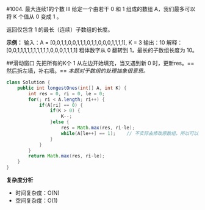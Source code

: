 #1004. 最大连续1的个数 III
给定一个由若干 0 和 1 组成的数组 A，我们最多可以将 K 个值从 0 变成 1 。

返回仅包含 1 的最长（连续）子数组的长度。

**示例：**
输入：A = [0,0,1,1,0,0,1,1,1,0,1,1,0,0,0,1,1,1,1], K = 3
输出：10
解释：
[0,0,1,1,1,1,1,1,1,1,1,1,0,0,0,1,1,1,1]
粗体数字从 0 翻转到 1，最长的子数组长度为 10。

##滑动窗口
先把所有的K个 1 从左边开始填充，当又遇到新 0 时，更新res。==然后拆左墙，补右墙。==
*本题对于数组的处理抽象很意思。*
```java
class Solution {
    public int longestOnes(int[] A, int K) {
        int res = 0, ri = 0, le = 0;
        for(; ri < A.length; ri++) {
            if(A[ri] == 0) {
                if(K > 0) {
                    K--;
                }else {
                    res = Math.max(res, ri-le);
                    while(A[le++] == 1);    // 不实际去修改原数组，所以可以用这种方法轻松找到下一个窗口左界
                }
            }
        }
        return Math.max(res, ri-le);
    }
}
```
**复杂度分析**
- 时间复杂度：O(N)
- 空间复杂度：O(1)